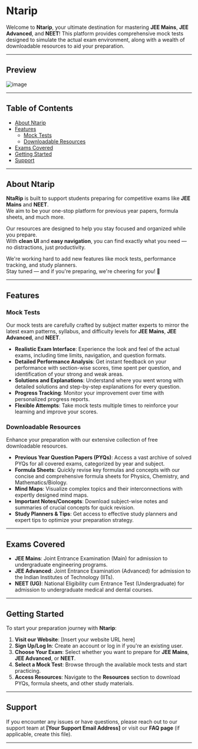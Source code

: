 # Ntarip

Welcome to **Ntarip**, your ultimate destination for mastering **JEE Mains**, **JEE Advanced**, and **NEET**! This platform provides comprehensive mock tests designed to simulate the actual exam environment, along with a wealth of downloadable resources to aid your preparation.

---

## Preview
![image](https://github.com/user-attachments/assets/3aef745d-f3cc-49eb-bd59-61b8b0687c21)

---

## Table of Contents

- [About Ntarip](#about-Ntarip)
- [Features](#features)
  - [Mock Tests](#mock-tests)
  - [Downloadable Resources](#downloadable-resources)
- [Exams Covered](#exams-covered)
- [Getting Started](#getting-started)
- [Support](#support)

---

## About Ntarip

**NtaRip** is built to support students preparing for competitive exams like **JEE Mains** and **NEET**.  
We aim to be your one-stop platform for previous year papers, formula sheets, and much more.

Our resources are designed to help you stay focused and organized while you prepare.  
With **clean UI** and **easy navigation**, you can find exactly what you need — no distractions, just productivity.

We're working hard to add new features like mock tests, performance tracking, and study planners.  
Stay tuned — and if you're preparing, we're cheering for you! 🚀


---

## Features

### Mock Tests

Our mock tests are carefully crafted by subject matter experts to mirror the latest exam patterns, syllabus, and difficulty levels for **JEE Mains**, **JEE Advanced**, and **NEET**.

- **Realistic Exam Interface**: Experience the look and feel of the actual exams, including time limits, navigation, and question formats.
- **Detailed Performance Analysis**: Get instant feedback on your performance with section-wise scores, time spent per question, and identification of your strong and weak areas.
- **Solutions and Explanations**: Understand where you went wrong with detailed solutions and step-by-step explanations for every question.
- **Progress Tracking**: Monitor your improvement over time with personalized progress reports.
- **Flexible Attempts**: Take mock tests multiple times to reinforce your learning and improve your scores.

### Downloadable Resources

Enhance your preparation with our extensive collection of free downloadable resources.

- **Previous Year Question Papers (PYQs)**: Access a vast archive of solved PYQs for all covered exams, categorized by year and subject.
- **Formula Sheets**: Quickly revise key formulas and concepts with our concise and comprehensive formula sheets for Physics, Chemistry, and Mathematics/Biology.
- **Mind Maps**: Visualize complex topics and their interconnections with expertly designed mind maps.
- **Important Notes/Concepts**: Download subject-wise notes and summaries of crucial concepts for quick revision.
- **Study Planners & Tips**: Get access to effective study planners and expert tips to optimize your preparation strategy.

---

## Exams Covered

- **JEE Mains**: Joint Entrance Examination (Main) for admission to undergraduate engineering programs.
- **JEE Advanced**: Joint Entrance Examination (Advanced) for admission to the Indian Institutes of Technology (IITs).
- **NEET (UG)**: National Eligibility cum Entrance Test (Undergraduate) for admission to undergraduate medical and dental courses.

---

## Getting Started

To start your preparation journey with **Ntarip**:

1. **Visit our Website**: [Insert your website URL here]
2. **Sign Up/Log In**: Create an account or log in if you're an existing user.
3. **Choose Your Exam**: Select whether you want to prepare for **JEE Mains**, **JEE Advanced**, or **NEET**.
4. **Select a Mock Test**: Browse through the available mock tests and start practicing.
5. **Access Resources**: Navigate to the **Resources** section to download PYQs, formula sheets, and other study materials.

---


## Support

If you encounter any issues or have questions, please reach out to our support team at **[Your Support Email Address]** or visit our **FAQ page** (if applicable, create this file).

---

